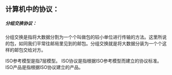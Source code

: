 


## 计算机中的协议：

##### 分组交换协议：
分组交换是指将大数据分割为一个个叫做包的较小单位进行传输的方法。这里所说的包，如同我们平常往邮局里见到的邮包。分组交换就是将大数据分装为一个个这样的邮包交给对方。


ISO参考模型是指7层模型。
ISO协议是指根据ISO参考模型而建立的协议标准。
ISO产品是指根据ISO协议建立的产品。

